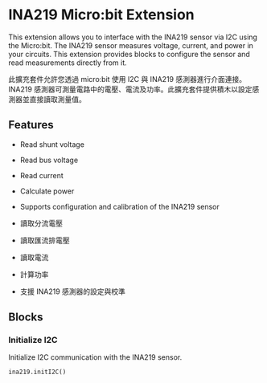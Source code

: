 # INA219 Micro:bit Extension

This extension allows you to interface with the INA219 sensor via I2C using the Micro:bit. The INA219 sensor measures voltage, current, and power in your circuits. This extension provides blocks to configure the sensor and read measurements directly from it.

此擴充套件允許您透過 micro:bit 使用 I2C 與 INA219 感測器進行介面連接。INA219 感測器可測量電路中的電壓、電流及功率。此擴充套件提供積木以設定感測器並直接讀取測量值。

## Features

- Read shunt voltage
- Read bus voltage
- Read current
- Calculate power
- Supports configuration and calibration of the INA219 sensor


- 讀取分流電壓  
- 讀取匯流排電壓  
- 讀取電流  
- 計算功率  
- 支援 INA219 感測器的設定與校準  


## Blocks

### Initialize I2C
Initialize I2C communication with the INA219 sensor.
```blocks
ina219.initI2C()
